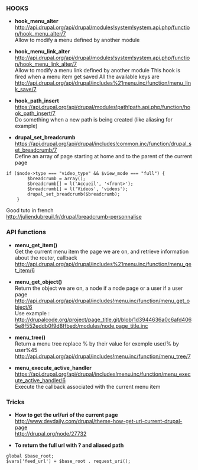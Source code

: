 ### HOOKS

* **hook_menu_alter**   
http://api.drupal.org/api/drupal/modules!system!system.api.php/function/hook_menu_alter/7   
Allow to modify a menu defined by another module

* **hook_menu_link_alter**   
http://api.drupal.org/api/drupal/modules!system!system.api.php/function/hook_menu_link_alter/7   
Allow to modify a menu link defined by another module
This hook is fired when a menu item get saved
All the available keys are http://api.drupal.org/api/drupal/includes%21menu.inc/function/menu_link_save/7

* **hook_path_insert**  
https://api.drupal.org/api/drupal/modules!path!path.api.php/function/hook_path_insert/7   
Do something when a new path is being created (like aliasing for example)   

* **drupal_set_breadcrumb**     
https://api.drupal.org/api/drupal/includes!common.inc/function/drupal_set_breadcrumb/7    
Define an array of page starting at home and to the parent of the current page
```
if ($node->type === "video_type" && $view_mode === "full") {
        $breadcrumb = array();
        $breadcrumb[] = l('Accueil', '<front>');
        $breadcrumb[] = l('Videos', 'videos');
        drupal_set_breadcrumb($breadcrumb);
    }
```
Good tuto in french    
http://juliendubreuil.fr/drupal/breadcrumb-personnalise

### API functions

* **menu_get_item()**    
Get the current menu item the page we are on, and retrieve information about the router, callback    
http://api.drupal.org/api/drupal/includes%21menu.inc/function/menu_get_item/6

* **menu_get_object()**   
Return the object we are on, a node if a node page or a user if a user page   
http://api.drupal.org/api/drupal/includes!menu.inc/function/menu_get_object/6   
Use example : http://drupalcode.org/project/page_title.git/blob/1d3944636a0c6afd4065e8f552eddb0f9d8ffbed:/modules/node.page_title.inc

* **menu_tree()**   
Return a menu tree replace % by their value for exemple user/% by user%45
http://api.drupal.org/api/drupal/includes!menu.inc/function/menu_tree/7   

* **menu_execute_active_handler**   
https://api.drupal.org/api/drupal/includes!menu.inc/function/menu_execute_active_handler/6   
Execute the callback associated with the current menu item

### Tricks

* **How to get the url/uri of the current page**   
http://www.devdaily.com/drupal/theme-how-get-uri-current-drupal-page   
http://drupal.org/node/27732

* **To return the full url with ? and aliased path**    
```
global $base_root;
$vars['feed_url'] = $base_root . request_uri();
```